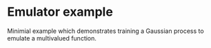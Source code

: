 # Emulator example

Minimial example which demonstrates training a Gaussian process to emulate a
multivalued function.

